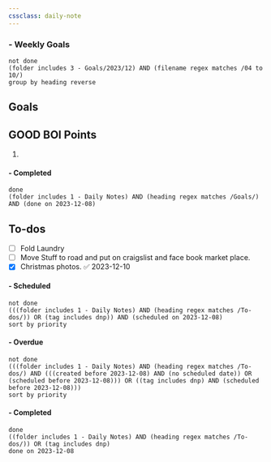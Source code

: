 ```yaml
---
cssclass: daily-note
---
```

### - Weekly Goals
```tasks
not done
(folder includes 3 - Goals/2023/12) AND (filename regex matches /04 to 10/)
group by heading reverse
```
## Goals
## GOOD BOI Points
1. 
#### - Completed
```tasks
done
(folder includes 1 - Daily Notes) AND (heading regex matches /Goals/) AND (done on 2023-12-08)
```
## To-dos
- [ ] Fold Laundry
- [ ] Move Stuff to road and put on craigslist and face book market place. 
- [x] Christmas photos. ✅ 2023-12-10

#### - Scheduled
```tasks
not done
(((folder includes 1 - Daily Notes) AND (heading regex matches /To-dos/)) OR (tag includes dnp)) AND (scheduled on 2023-12-08)
sort by priority
```
#### - Overdue
```tasks
not done
(((folder includes 1 - Daily Notes) AND (heading regex matches /To-dos/) AND (((created before 2023-12-08) AND (no scheduled date)) OR (scheduled before 2023-12-08))) OR ((tag includes dnp) AND (scheduled before 2023-12-08)))
sort by priority
```
#### - Completed
```tasks
done
((folder includes 1 - Daily Notes) AND (heading regex matches /To-dos/)) OR (tag includes dnp)
done on 2023-12-08
```
